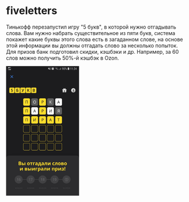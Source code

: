 # fiveletters

Тинькофф перезапустил игру "5 букв", в которой нужно отгадывать слова. Вам нужно набрать существительное из пяти букв, система покажет какие буквы этого слова есть в загаданном слове, на основе этой информации вы должны отгадать слово за несколько попыток.  
Для призов банк подготовил скидки, кэшбэки и др. Например, за 60 слов можно получить 50%-й кэшбэк в Ozon.

<div>
<img src="game.jpeg" width="200"/>
</div>   
